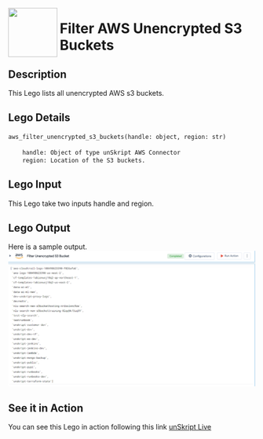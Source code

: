 [<img align="left" src="https://unskript.com/assets/favicon.png" width="100" height="100" style="padding-right: 5px">](https://unskript.com/assets/favicon.png) 
<h1>Filter AWS Unencrypted S3 Buckets </h1>

## Description
This Lego lists all unencrypted AWS s3 buckets.


## Lego Details

    aws_filter_unencrypted_s3_buckets(handle: object, region: str)

        handle: Object of type unSkript AWS Connector
        region: Location of the S3 buckets.

## Lego Input
This Lego take two inputs handle and region.

## Lego Output
Here is a sample output.
<img src="./1.png">


## See it in Action

You can see this Lego in action following this link [unSkript Live](https://us.app.unskript.io)
